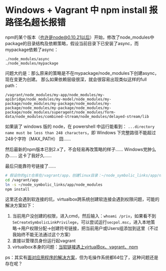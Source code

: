 # Windows + Vagrant 中 npm install 报路径名超长报错

npm的某个版本（也许是node@0.10.21以后）开始，修改了node_modules中package的目录结构及依赖策略，假设当前目录下已安装了async，而mypackage依赖了async：
```
./node_modules/async
./node_modules/mypackage
```
问题大约是：那么原来的策略是不在mypackage/node_modules下创建async，现在变更为创建。
那么如果依赖层级很深，就会很容易出现类似这样的full path：
```
/vagrant/node_modules/my-app/node_modules/my-apibridge/node_modules/my-model/node_modules/my-package/node_modules/my-package/node_modules/my-package/node_modules/my-package/node_modules/my-package/node_modules/superagent/node_modules/form-data/node_modules/combined-stream/node_modules/delayed-stream/lib
```
如果装了 windows 版的 node，在 powershell 中运行能看到：
`...directory name must be less than 248 characters`，即 Windows 下完整路径不能超过248个字符（MAX_PATH）
囧……

然后最新的npm版本已到2.x了，不会轻易再改策略的样子……
Windows党肿么办…… 这卡了我好久……

最后只能靠符号链接了……
```bash
# 假设你的git仓库在/vagrant/app，创建linux目录：~/node_symbolic_links/app/node_modules
cd /vagrant/app
ln -s ~/node_symbolic_links/app/node_modules
npm install
```
这里还会遇到软连接的坑，virtualbox跨系统创建软连接会遇到权限问题，可能的解决方案如下：
1. 当前用户没创建的权限，进入cmd，然后输入：`whoami /priv`，如果看不到`SeCreateSymbolicLinkPrivilege`，可以尝试运行`secpol.msc`，进入本地策略->用户权限分配->创建符号链接，把当前用户或Users组添加到这里（不过我始终不能无法通过这个方案）
2. 直接以管理员身份运行起vagrant
3. virtualbox本身的问题：[当软链接遇上virtualBox、vagrant、npm](/2015/04/当软链接遇上virtualBox、vagrant、npm.md)

ps：其实有[面对应用程序的解决方案](http://www.ibm.com/developerworks/cn/java/j-lo-longpath.html)，但为毛操作系统都64位了，这种问题还是存在呢？
